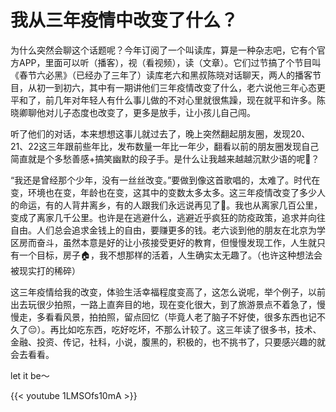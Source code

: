 # 我从三年疫情中改变了什么？


为什么突然会聊这个话题呢？今年订阅了一个叫读库，算是一种杂志吧，它有个官方APP，里面可以听（播客），视（看视频），读（文章）。它们过节搞了个节目叫《春节六必黑》（已经办了三年了）读库老六和黑叔陈晓对话聊天，两人的播客节目，从初一到初六，其中有一期讲他们三年疫情改变了什么，老六说他三年心态更平和了，前几年对年轻人有什么事儿做的不对心里就很焦躁，现在就平和许多。陈晓卿聊他对儿子态度也改变了，更多是放手，让小孩儿自己闯。

听了他们的对话，本来想想这事儿就过去了，晚上突然翻起朋友圈，发现20、21、22这三年跟前些年比，发布数量一年比一年少，翻看以前的朋友圈发现自己简直就是个多愁善感+搞笑幽默的段子手。是什么让我越来越越沉默少语的呢🧐？

“我还是曾经那个少年，没有一丝丝改变。”要做到像这首歌唱的，太难了。时代在变，环境也在变，年龄也在变，这其中的变数太多太多。这三年疫情改变了多少人的命运，有的人背井离乡，有的人跟我们永远说再见了👋。我也从离家几百公里，变成了离家几千公里。也许是在逃避什么，逃避近乎疯狂的防疫政策，追求并向往自由。人们总会追求金钱上的自由，要赚更多的钱。老六谈到他的朋友在北京为学区房而奋斗，虽然本意是好的让小孩接受更好的教育，但慢慢发现工作，人生就只有一个目标，房子🏠，我不想那样的活着，人生确实太无趣了。（也许这种想法会被现实打的稀碎）

这三年疫情给我的改变，体验生活幸福程度变高了，这怎么说呢，举个例子，以前出去玩很少拍照，一路上直奔目的地，现在变化很大，到了旅游景点不着急了，慢慢走，多看看风景，拍拍照，留点回忆（毕竟人老了脑子不好使，很多东西也记不久了😔）。再比如吃东西，吃好吃坏，不那么计较了。这三年读了很多书，技术、金融、投资、传记，社科，小说，腹黑的，积极的，也不挑书了，只要感兴趣的就会去看看。

let it be～

{{< youtube 1LMSOfs10mA >}}

